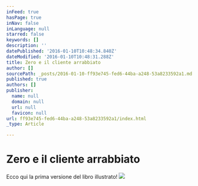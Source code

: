 ```yaml
---
inFeed: true
hasPage: true
inNav: false
inLanguage: null
starred: false
keywords: []
description: ''
datePublished: '2016-01-10T10:48:34.840Z'
dateModified: '2016-01-10T10:48:31.288Z'
title: Zero e il cliente arrabbiato
author: []
sourcePath: _posts/2016-01-10-ff93e745-fed6-44ba-a248-53a8233592a1.md
published: true
authors: []
publisher:
  name: null
  domain: null
  url: null
  favicon: null
url: ff93e745-fed6-44ba-a248-53a8233592a1/index.html
_type: Article

---
```

# Zero e il cliente arrabbiato

Ecco qui la prima versione del libro illustrato!
![](https://the-grid-user-content.s3-us-west-2.amazonaws.com/2b71c639-036c-4893-b009-8aa71857591b.jpg)